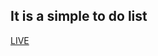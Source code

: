 <h2>It is a simple to do list</h2>
<a href="https://pro-shiv.github.io/Simple-to-do-list/">LIVE</a>
